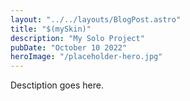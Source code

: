 ```yaml
---
layout: "../../layouts/BlogPost.astro"
title: "$(mySkin)"
description: "My Solo Project"
pubDate: "October 10 2022"
heroImage: "/placeholder-hero.jpg"
---
```


Desctiption goes here.